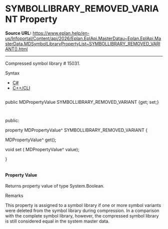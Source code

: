 # SYMBOLLIBRARY_REMOVED_VARIANT Property

**Source URL:** https://www.eplan.help/en-us/Infoportal/Content/api/2026/Eplan.EplApi.MasterDatau~Eplan.EplApi.MasterData.MDSymbolLibraryPropertyList~SYMBOLLIBRARY_REMOVED_VARIANT().html

---

Compressed symbol library # 15031.

Syntax

- [C#](#i-syntax-CS)
- [C++/CLI](#i-syntax-CPP2005)

```
```
public MDPropertyValue SYMBOLLIBRARY_REMOVED_VARIANT {get; set;}
```
```

```
```
public:

property MDPropertyValue^ SYMBOLLIBRARY_REMOVED_VARIANT {

   MDPropertyValue^ get();

   void set (    MDPropertyValue^ value);

}
```
```

#### Property Value

Returns property value of type System.Boolean.

Remarks

This property is assigned to a symbol library if one or more symbol variants were deleted from the symbol library during compression. In a comparison with the complete symbol library, however, the compressed symbol library is still considered equal in the system master data.
